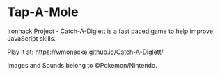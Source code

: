 # Tap-A-Mole
Ironhack Project - Catch-A-Diglett is a fast paced game to help improve JavaScript skills.

Play it at: https://wmonecke.github.io/Catch-A-Diglett/ 

Images and Sounds belong to ©Pokemon/Nintendo.
